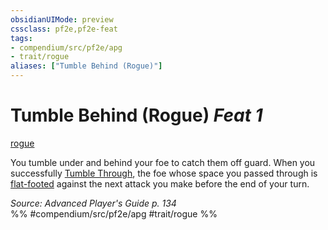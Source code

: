 ```yaml
---
obsidianUIMode: preview
cssclass: pf2e,pf2e-feat
tags:
- compendium/src/pf2e/apg
- trait/rogue
aliases: ["Tumble Behind (Rogue)"]
---
```

# Tumble Behind (Rogue)  *Feat 1*  
[rogue](Reference/Rules/Traits/rogue.md "Rogue Class Trait")  


You tumble under and behind your foe to catch them off guard. When you successfully [Tumble Through](tumble-through.md), the foe whose space you passed through is [flat-footed](conditions.md#Flat-footed) against the next attack you make before the end of your turn.

*Source: Advanced Player's Guide p. 134*  
%% #compendium/src/pf2e/apg #trait/rogue %%